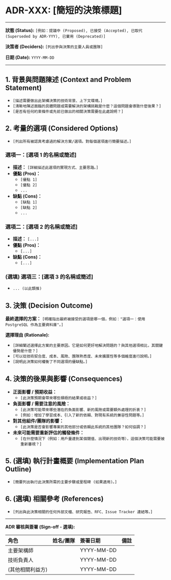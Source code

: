 # ADR-XXX: [簡短的決策標題]

---

**狀態 (Status):** `[例如：提議中 (Proposed), 已接受 (Accepted), 已取代 (Superseded by ADR-YYY), 已棄用 (Deprecated)]`

**決策者 (Deciders):** `[列出參與決策的主要人員或團隊]`

**日期 (Date):** `YYYY-MM-DD`

---

## 1. 背景與問題陳述 (Context and Problem Statement)

*   `[描述需要做出此架構決策的技術背景、上下文環境。]`
*   `[清晰地陳述面臨的具體問題或需要解決的架構挑戰是什麼？這個問題會導致什麼後果？]`
*   `[是否有任何約束條件或先前已做出的相關決策需要在此處說明？]`

## 2. 考量的選項 (Considered Options)

*   `[列出所有被認真考慮過的解決方案/選項。對每個選項進行簡要描述。]`

### 選項一：[選項 1 的名稱或簡述]
*   **描述：** `[詳細描述此選項的實現方式、主要思路。]`
*   **優點 (Pros)：**
    *   `[優點 1]`
    *   `[優點 2]`
    *   `...`
*   **缺點 (Cons)：**
    *   `[缺點 1]`
    *   `[缺點 2]`
    *   `...`

### 選項二：[選項 2 的名稱或簡述]
*   **描述：** `[...]`
*   **優點 (Pros)：**
    *   `[...]`
*   **缺點 (Cons)：**
    *   `[...]`

### (選填) 選項三：[選項 3 的名稱或簡述]
*   `... (以此類推)`

## 3. 決策 (Decision Outcome)

**最終選擇的方案：** `[明確指出最終被接受的選項是哪一個，例如："選項一：使用 PostgreSQL 作為主要資料庫"。]`

**選擇理由 (Rationale):**
*   `[詳細闡述選擇此方案的主要原因。它是如何更好地解決問題的？與其他選項相比，其關鍵優勢是什麼？]`
*   `[可以從技術契合度、成本、風險、團隊熟悉度、未來擴展性等多個維度進行說明。]`
*   `[說明此決策如何權衡了不同選項的優缺點。]`

## 4. 決策的後果與影響 (Consequences)

*   **正面影響 / 預期收益：**
    *   `[此決策預期會帶來哪些積極的結果或收益？]`
*   **負面影響 / 需要注意的風險：**
    *   `[此決策可能帶來哪些潛在的負面影響、新的風險或需要額外處理的折衷？]`
    *   `[例如：增加了學習成本、引入了新的依賴、對現有系統的兼容性問題等。]`
*   **對其他組件/團隊的影響：**
    *   `[此決策是否會影響專案的其他部分或依賴此系統的其他團隊？如何協調？]`
*   **未來可能需要重新評估的觸發條件：**
    *   `[在什麼情況下（例如：用戶量達到某個閾值、出現新的技術等），這個決策可能需要被重新審視？]`

## 5. (選填) 執行計畫概要 (Implementation Plan Outline)

*   `[簡要列出執行此決策所需的主要步驟或里程碑 (如果適用)。]`

## 6. (選填) 相關參考 (References)

*   `[列出與此決策相關的任何外部文檔、研究報告、RFC、Issue Tracker 連結等。]`

---
**ADR 審核與簽署 (Sign-off - 選填):**

| 角色             | 姓名/團隊 | 簽署日期   | 備註     |
| :--------------- | :-------- | :--------- | :------- |
| 主要架構師     |           | YYYY-MM-DD |          |
| 技術負責人     |           | YYYY-MM-DD |          |
| (其他相關利益方) |           | YYYY-MM-DD |          | 